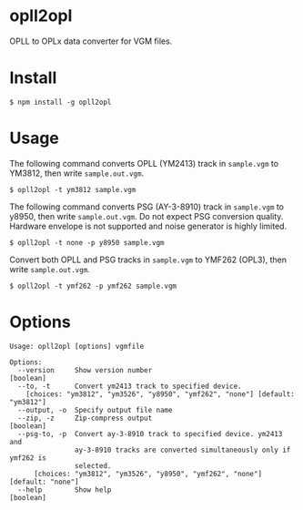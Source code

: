 # opll2opl

OPLL to OPLx data converter for VGM files.

# Install

```
$ npm install -g opll2opl
```

# Usage

The following command converts OPLL (YM2413) track in `sample.vgm` to YM3812, then write `sample.out.vgm`.

```
$ opll2opl -t ym3812 sample.vgm
```

The following command converts PSG (AY-3-8910) track in `sample.vgm` to y8950, then write `sample.out.vgm`.
Do not expect PSG conversion quality. Hardware envelope is not supported and noise generator is highly limited.

```
$ opll2opl -t none -p y8950 sample.vgm
```

Convert both OPLL and PSG tracks in `sample.vgm` to YMF262 (OPL3), then write `sample.out.vgm`.

```
$ opll2opl -t ymf262 -p ymf262 sample.vgm
```

# Options

```
Usage: opll2opl [options] vgmfile

Options:
  --version     Show version number                                    [boolean]
  --to, -t      Convert ym2413 track to specified device.
    [choices: "ym3812", "ym3526", "y8950", "ymf262", "none"] [default: "ym3812"]
  --output, -o  Specify output file name
  --zip, -z     Zip-compress output                                    [boolean]
  --psg-to, -p  Convert ay-3-8910 track to specified device. ym2413 and
                ay-3-8910 tracks are converted simultaneously only if ymf262 is
                selected.
      [choices: "ym3812", "ym3526", "y8950", "ymf262", "none"] [default: "none"]
  --help        Show help                                              [boolean]
```
